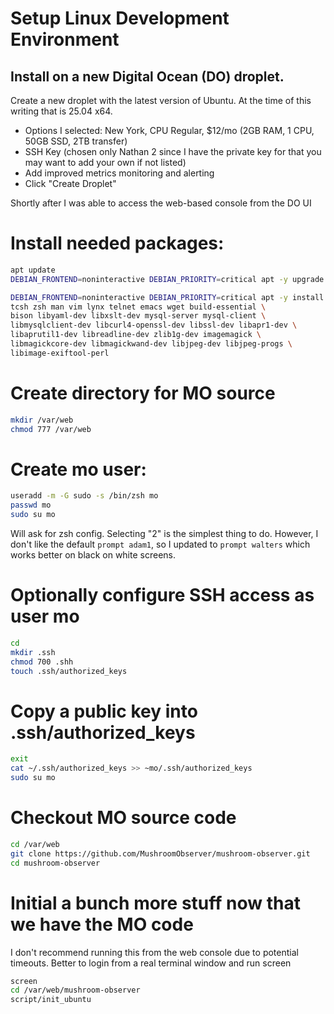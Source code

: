 # Setup Linux Development Environment

## Install on a new Digital Ocean (DO) droplet.
Create a new droplet with the latest version of Ubuntu.  At the time of this writing that is 25.04 x64.
- Options I selected: New York, CPU Regular, $12/mo (2GB RAM, 1 CPU, 50GB SSD, 2TB transfer)
- SSH Key (chosen only Nathan 2 since I have the private key for that you may want to add your own if not listed)
- Add improved metrics monitoring and alerting
- Click "Create Droplet"

Shortly after I was able to access the web-based console from the DO UI

# Install needed packages:
```sh
apt update
DEBIAN_FRONTEND=noninteractive DEBIAN_PRIORITY=critical apt -y upgrade

DEBIAN_FRONTEND=noninteractive DEBIAN_PRIORITY=critical apt -y install \
tcsh zsh man vim lynx telnet emacs wget build-essential \
bison libyaml-dev libxslt-dev mysql-server mysql-client \
libmysqlclient-dev libcurl4-openssl-dev libssl-dev libapr1-dev \
libaprutil1-dev libreadline-dev zlib1g-dev imagemagick \
libmagickcore-dev libmagickwand-dev libjpeg-dev libjpeg-progs \
libimage-exiftool-perl
```

# Create directory for MO source
```sh
mkdir /var/web
chmod 777 /var/web
```

# Create mo user:
```sh
useradd -m -G sudo -s /bin/zsh mo
passwd mo
sudo su mo
```
Will ask for zsh config.  Selecting "2" is the simplest thing to do.
However, I don't like the default `prompt adam1`, so I updated to `prompt walters`
which works better on black on white screens.

# Optionally configure SSH access as user mo
```sh
cd
mkdir .ssh
chmod 700 .shh
touch .ssh/authorized_keys
```

# Copy a public key into .ssh/authorized_keys
```sh
exit
cat ~/.ssh/authorized_keys >> ~mo/.ssh/authorized_keys
sudo su mo
```

# Checkout MO source code
```sh
cd /var/web
git clone https://github.com/MushroomObserver/mushroom-observer.git
cd mushroom-observer
```

# Initial a bunch more stuff now that we have the MO code
I don't recommend running this from the web console due to potential
timeouts.  Better to login from a real terminal window and run screen
```sh
screen
cd /var/web/mushroom-observer
script/init_ubuntu
```
